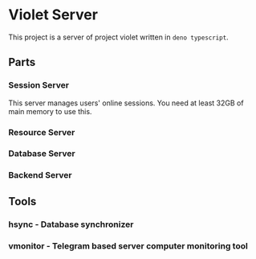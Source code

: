 # Violet Server

This project is a server of project violet written in `deno typescript`.

## Parts

### Session Server

This server manages users' online sessions.
You need at least 32GB of main memory to use this.

### Resource Server

### Database Server

### Backend Server

## Tools

### hsync - Database synchronizer

### vmonitor - Telegram based server computer monitoring tool

